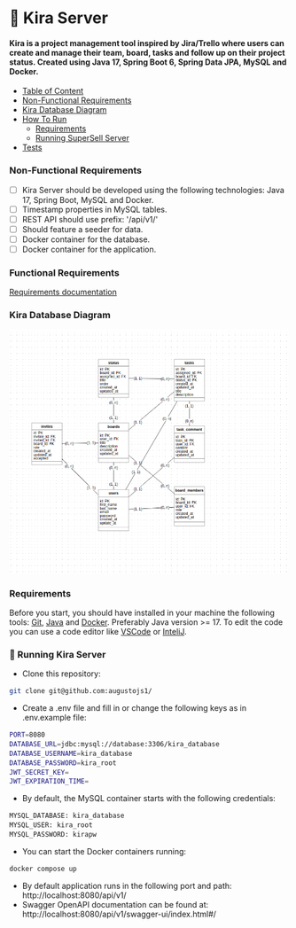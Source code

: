 # 🏬 Kira Server

#### Kira is a project management tool inspired by Jira/Trello where users can create and manage their team, board, tasks and follow up on their project status. Created using Java 17, Spring Boot 6, Spring Data JPA, MySQL and Docker.

- [Table of Content](#table-of-content)
- [Non-Functional Requirements](#non-functional-requirements)
- [Kira Database Diagram](#kira-database-diagram)
- [How To Run](#how-to-run)
    - [Requirements](#functional-requirements)
    - [Running SuperSell Server](#-running-kira-server)
- [Tests](#tests)

### Non-Functional Requirements

- [ ] Kira Server should be developed using the following technologies: Java 17, Spring Boot, MySQL and Docker.
- [ ] Timestamp properties in MySQL tables.
- [ ] REST API should use prefix: '/api/v1/'
- [ ] Should feature a seeder for data.
- [ ] Docker container for the database.
- [ ] Docker container for the application.

### Functional Requirements
[Requirements documentation](docs/requirements.md)

### Kira Database Diagram
<img title="kira database design" alt="kira database design" src="docs/kira_database_diagram.png">

### Requirements

Before you start, you should have installed in your machine the following tools:
[Git](https://git-scm.com), [Java](https:///) and [Docker](https://www.docker.com/). Preferably Java version >= 17.
To edit the code you can use a code editor like [VSCode](https://code.visualstudio.com/) or [InteliJ](https://www.jetbrains.com/pt-br/idea/).

### 🚀 Running Kira Server

- Clone this repository:
```bash
git clone git@github.com:augustojs1/
```
- Create a .env file and fill in or change the following keys as in .env.example file:
```bash
PORT=8080
DATABASE_URL=jdbc:mysql://database:3306/kira_database
DATABASE_USERNAME=kira_database
DATABASE_PASSWORD=kira_root
JWT_SECRET_KEY=
JWT_EXPIRATION_TIME=
```

- By default, the MySQL container starts with the following credentials:
```bash
MYSQL_DATABASE: kira_database
MYSQL_USER: kira_root
MYSQL_PASSWORD: kirapw
```

- You can start the Docker containers running:
```bash
docker compose up
```

- By default application runs in the following port and path: http://localhost:8080/api/v1/ 
- Swagger OpenAPI documentation can be found at: http://localhost:8080/api/v1/swagger-ui/index.html#/